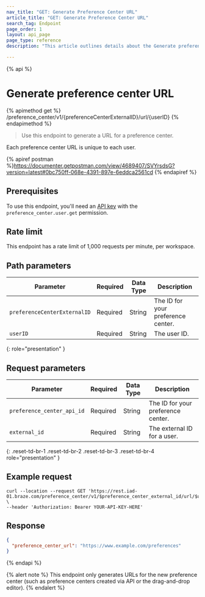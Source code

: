 ```yaml
---
nav_title: "GET: Generate Preference Center URL"
article_title: "GET: Generate Preference Center URL"
search_tag: Endpoint
page_order: 1
layout: api_page
page_type: reference
description: "This article outlines details about the Generate preference center URL Braze endpoint."

---
```

{% api %}
# Generate preference center URL
{% apimethod get %}
/preference_center/v1/{preferenceCenterExternalID}/url/{userID}
{% endapimethod %}

> Use this endpoint to generate a URL for a preference center.

Each preference center URL is unique to each user.

{% apiref postman %}https://documenter.getpostman.com/view/4689407/SVYrsdsG?version=latest#0bc750ff-068e-4391-897e-6eddca2561cd {% endapiref %}

## Prerequisites

To use this endpoint, you'll need an [API key]({{site.baseurl}}/api/basics#rest-api-key/) with the `preference_center.user.get` permission.

## Rate limit

This endpoint has a rate limit of 1,000 requests per minute, per workspace.

## Path parameters

| Parameter | Required | Data Type | Description |
| --------- | ---------| --------- | ----------- |
|`preferenceCenterExternalID`| Required | String | The ID for your preference center. |
|`userID`| Required | String | The user ID. |
{:  role="presentation" }

## Request parameters

| Parameter | Required | Data Type | Description |
| --------- | ---------| --------- | ----------- |
|`preference_center_api_id`| Required | String | The ID for your preference center. |
|`external_id`| Required | String | The external ID for a user. |
{: .reset-td-br-1 .reset-td-br-2 .reset-td-br-3  .reset-td-br-4 role="presentation" }

## Example request

```
curl --location --request GET 'https://rest.iad-01.braze.com/preference_center/v1/$preference_center_external_id/url/$user_external_id' \
--header 'Authorization: Bearer YOUR-API-KEY-HERE'
```

## Response

```json
{
  "preference_center_url": "https://www.example.com/preferences"
}
```

{% endapi %}

{% alert note %}
This endpoint only generates URLs for the new preference center (such as preference centers created via API or the drag-and-drop editor).
{% endalert %}
